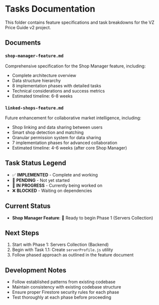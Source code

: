 # Tasks Documentation

This folder contains feature specifications and task breakdowns for the VZ Price Guide v2 project.

## Documents

### `shop-manager-feature.md`

Comprehensive specification for the Shop Manager feature, including:

-   Complete architecture overview
-   Data structure hierarchy
-   8 implementation phases with detailed tasks
-   Technical considerations and success metrics
-   Estimated timeline: 6-8 weeks

### `linked-shops-feature.md`

Future enhancement for collaborative market intelligence, including:

-   Shop linking and data sharing between users
-   Smart shop detection and matching
-   Granular permission system for data sharing
-   7 implementation phases for advanced collaboration
-   Estimated timeline: 4-6 weeks (after core Shop Manager)

## Task Status Legend

-   ✅ **IMPLEMENTED** - Complete and working
-   🔄 **PENDING** - Not yet started
-   🚧 **IN PROGRESS** - Currently being worked on
-   ❌ **BLOCKED** - Waiting on dependencies

## Current Status

-   **Shop Manager Feature**: 🔄 Ready to begin Phase 1 (Servers Collection)

## Next Steps

1. Start with Phase 1: Servers Collection (Backend)
2. Begin with Task 1.1: Create `serverProfile.js` utility
3. Follow phased approach as outlined in the feature document

## Development Notes

-   Follow established patterns from existing codebase
-   Maintain consistency with existing codebase structure
-   Ensure proper Firestore security rules for each phase
-   Test thoroughly at each phase before proceeding
